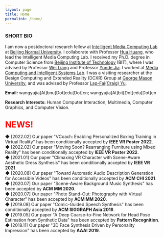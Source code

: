 ```yaml
---
layout: page
title: Home
permalink: /home/
---
```



### **SHORT BIO**


I am now a postdoctoral research fellow at [Intelligent Media Computing Lab](https://vmcl.bnu.edu.cn/) 
at [Beijing Normal University](https://www.bnu.edu.cn/).
I collaborate with Professor [Hua Huang](https://vmcl.bnu.edu.cn/group/teacher/teacher01.html), who lead the Intelligent Media Computing Lab.
I received my Ph.D. degree in Computer Science from [Beijing Institute of Technology](http://www.bit.edu.cn/) (BIT),
 where I was advised by Professor [Wei Liang](https://liangwei-bit.github.io/web/) 
and Professor [Yunde Jia](http://iitlab.bit.edu.cn/mcislab/~jiayunde/).
I worked at [Media Computing and Intelligent Systems Lab](http://iitlab.bit.edu.cn/mcislab/).
I was a visiting researcher at the Design Computing and Extended Reality (DCXR) Group at [George Mason University](http://www.gmu.edu/),
and was advised by Professor [Lap-Fai(Craig) Yu](https://craigyuyu.github.io/home/).

**Email:** wangyujia[At]bnu[Dot]edu[Dot]cn; wangyujia[At]bit[Dot]edu[Dot]cn

**Research Interests:** Human Computer Interaction, Multimedia, Computer Graphics, and Computer Vision.
<br><br>


<span style="color:red;font-size:27px"><strong>NEWS!</strong></span>

◆ [2022.02] Our paper "VCoach: Enabling Personalized Boxing Training in Virtual Reality" has been conditionally accepted by **IEEE VR Poster 2022**. 
<br>
◆ [2022.02] Our paper "Moving Soon? Rearranging Furniture using Mixed Reality" has been conditionally accepted by **IEEE VR Poster 2022**. 
<br>
◆ [2021.01] Our paper "Climaxing VR Character with Scene-Aware Aesthetic Dress Synthesis" has been conditionally accepted by **IEEE VR 2021**. 
<br>
◆ [2020.08] Our paper "Toward Automatic Audio Description Generation for Accessible Videos" has been conditionally accepted by **ACM CHI 2021**. 
<br>
◆ [2020.07] Our paper "Scene-Aware Background Music Synthesis" has been accepted by **ACM MM 2020**. 
<br>
◆ [2020.07] Our paper "Photo Stand-Out: Photography with Virtual Character" has been accepted by **ACM MM 2020**. 
<br>
◆ [2019.08] Our paper "Comic-Guided Speech Synthesis" has been conditionally accepted by **ACM SIGGRAPH Asia 2019**. 
<br>
◆ [2019.05] Our paper "A Deep Coarse-to-Fine Network for Head Pose Estimation from Synthetic Data" has been accepted by **Pattern Recognition**. 
<br>
◆ [2018.11] Our paper "3D Face Synthesis Driven by Personality Impression" has been accepted by **AAAI 2019**.



